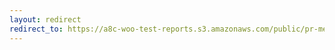```yaml
---
layout: redirect
redirect_to: https://a8c-woo-test-reports.s3.amazonaws.com/public/pr-merge/39872/e2e/index.html
---
```

